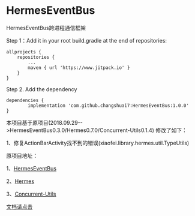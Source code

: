 # HermesEventBus
HermesEventBus跨进程通信框架

Step 1：Add it in your root build.gradle at the end of repositories:

	allprojects {
		repositories {
			...
			maven { url 'https://www.jitpack.io' }
		}
	}

Step 2. Add the dependency

	dependencies {
	        implementation 'com.github.changshuai7:HermesEventBus:1.0.0'
	}

本项目基于原项目(2018.09.29-->HermesEventBus0.3.0/Hermes0.7.0/Concurrent-Utils0.1.4)
修改了如下：

1、修复ActionBarActivity找不到的错误(xiaofei.library.hermes.util.TypeUtils)


原项目地址：

1、[HermesEventBus](https://github.com/Xiaofei-it/HermesEventBus)

2、[Hermes](https://github.com/Xiaofei-it/Hermes)

3、[Concurrent-Utils](https://github.com/Xiaofei-it/Concurrent-Utils)

[文档请点击](doc)

